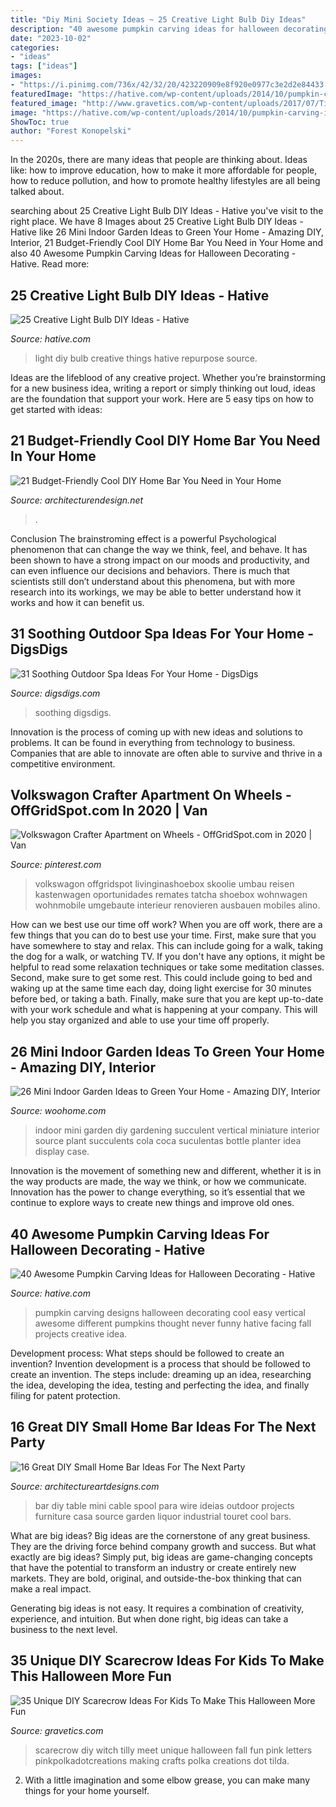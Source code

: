```yaml
---
title: "Diy Mini Society Ideas ~ 25 Creative Light Bulb Diy Ideas"
description: "40 awesome pumpkin carving ideas for halloween decorating"
date: "2023-10-02"
categories:
- "ideas"
tags: ["ideas"]
images:
- "https://i.pinimg.com/736x/42/32/20/423220909e8f920e0977c3e2d2e84433.jpg"
featuredImage: "https://hative.com/wp-content/uploads/2014/10/pumpkin-carving-ideas/24-pumpkin-family.jpg"
featured_image: "http://www.gravetics.com/wp-content/uploads/2017/07/Tilda-Scarecrow.jpg"
image: "https://hative.com/wp-content/uploads/2014/10/pumpkin-carving-ideas/24-pumpkin-family.jpg"
ShowToc: true
author: "Forest Konopelski"
---
```



In the 2020s, there are many ideas that people are thinking about. Ideas like: how to improve education, how to make it more affordable for people, how to reduce pollution, and how to promote healthy lifestyles are all being talked about.

	

		
searching about 25 Creative Light Bulb DIY Ideas - Hative you've visit to the right place. We have 8 Images about 25 Creative Light Bulb DIY Ideas - Hative like 26 Mini Indoor Garden Ideas to Green Your Home - Amazing DIY, Interior, 21 Budget-Friendly Cool DIY Home Bar You Need in Your Home and also 40 Awesome Pumpkin Carving Ideas for Halloween Decorating - Hative. Read more:
		
    
## 25 Creative Light Bulb DIY Ideas - Hative

<img loading=lazy src="https://hative.com/wp-content/uploads/2015/04/light-bulb-ideas/25-creative-light-bulb-diy-ideas.jpg" onerror="this.onerror=null;this.src='https://tse1.mm.bing.net/th?id=OIP.gWM_Q35sIyXxy099CDWbIAHaNB&amp;pid=15.1';" alt="25 Creative Light Bulb DIY Ideas - Hative">

_Source: hative.com_

>light diy bulb creative things hative repurpose source. 

	

Ideas are the lifeblood of any creative project. Whether you’re brainstorming for a new business idea, writing a report or simply thinking out loud, ideas are the foundation that support your work. Here are 5 easy tips on how to get started with ideas: 

    
## 21 Budget-Friendly Cool DIY Home Bar You Need In Your Home

<img loading=lazy src="https://cdn.architecturendesign.net/wp-content/uploads/2015/04/AD-DIY-Home-Bar-21.jpg" onerror="this.onerror=null;this.src='https://tse2.mm.bing.net/th?id=OIP.XwpHCRQO3F6vSTV4U4J0eQHaJ4&amp;pid=15.1';" alt="21 Budget-Friendly Cool DIY Home Bar You Need in Your Home">

_Source: architecturendesign.net_

>. 

	

Conclusion
The brainstroming effect is a powerful Psychological phenomenon that can change the way we think, feel, and behave. It has been shown to have a strong impact on our moods and productivity, and can even influence our decisions and behaviors. There is much that scientists still don’t understand about this phenomena, but with more research into its workings, we may be able to better understand how it works and how it can benefit us.

    
## 31 Soothing Outdoor Spa Ideas For Your Home - DigsDigs

<img loading=lazy src="https://www.digsdigs.com/photos/soothing-outdoor-spa-ideas-for-your-home-19-554x738.jpg" onerror="this.onerror=null;this.src='https://tse2.mm.bing.net/th?id=OIP.kPoeDgcsO3LrdaKuuHX7OgHaJ3&amp;pid=15.1';" alt="31 Soothing Outdoor Spa Ideas For Your Home - DigsDigs">

_Source: digsdigs.com_

>soothing digsdigs. 

	

Innovation is the process of coming up with new ideas and solutions to problems. It can be found in everything from technology to business. Companies that are able to innovate are often able to survive and thrive in a competitive environment.

    
## Volkswagon Crafter Apartment On Wheels - OffGridSpot.com In 2020 | Van

<img loading=lazy src="https://i.pinimg.com/736x/42/32/20/423220909e8f920e0977c3e2d2e84433.jpg" onerror="this.onerror=null;this.src='https://tse4.mm.bing.net/th?id=OIP.Hacfjajd8L1JdjoFdObdGwHaJ3&amp;pid=15.1';" alt="Volkswagon Crafter Apartment on Wheels - OffGridSpot.com in 2020 | Van">

_Source: pinterest.com_

>volkswagon offgridspot livinginashoebox skoolie umbau reisen kastenwagen oportunidades remates tatcha shoebox wohnwagen wohnmobile umgebaute interieur renovieren ausbauen mobiles alino. 

	

How can we best use our time off work?
When you are off work, there are a few things that you can do to best use your time. First, make sure that you have somewhere to stay and relax. This can include going for a walk, taking the dog for a walk, or watching TV. If you don't have any options, it might be helpful to read some relaxation techniques or take some meditation classes. Second, make sure to get some rest. This could include going to bed and waking up at the same time each day, doing light exercise for 30 minutes before bed, or taking a bath. Finally, make sure that you are kept up-to-date with your work schedule and what is happening at your company. This will help you stay organized and able to use your time off properly.

    
## 26 Mini Indoor Garden Ideas To Green Your Home - Amazing DIY, Interior

<img loading=lazy src="http://www.woohome.com/wp-content/uploads/2014/03/Mini-Indoor-Gardening-23.jpg" onerror="this.onerror=null;this.src='https://tse3.mm.bing.net/th?id=OIP.nMrH1D5AJNp7lpvIm3TbbgHaKl&amp;pid=15.1';" alt="26 Mini Indoor Garden Ideas to Green Your Home - Amazing DIY, Interior">

_Source: woohome.com_

>indoor mini garden diy gardening succulent vertical miniature interior source plant succulents cola coca suculentas bottle planter idea display case. 

	

Innovation is the movement of something new and different, whether it is in the way products are made, the way we think, or how we communicate. Innovation has the power to change everything, so it’s essential that we continue to explore ways to create new things and improve old ones.

    
## 40 Awesome Pumpkin Carving Ideas For Halloween Decorating - Hative

<img loading=lazy src="https://hative.com/wp-content/uploads/2014/10/pumpkin-carving-ideas/24-pumpkin-family.jpg" onerror="this.onerror=null;this.src='https://tse3.mm.bing.net/th?id=OIP.jUf8mguE0nMboep1QsloMQHaHa&amp;pid=15.1';" alt="40 Awesome Pumpkin Carving Ideas for Halloween Decorating - Hative">

_Source: hative.com_

>pumpkin carving designs halloween decorating cool easy vertical awesome different pumpkins thought never funny hative facing fall projects creative idea. 

	

Development process: What steps should be followed to create an invention?
Invention development is a process that should be followed to create an invention. The steps include: dreaming up an idea, researching the idea, developing the idea, testing and perfecting the idea, and finally filing for patent protection.

    
## 16 Great DIY Small Home Bar Ideas For The Next Party

<img loading=lazy src="http://www.architectureartdesigns.com/wp-content/uploads/2015/05/347.jpg" onerror="this.onerror=null;this.src='https://tse1.mm.bing.net/th?id=OIP.NlZciEcGwHjkGnluN9NwAQHaKA&amp;pid=15.1';" alt="16 Great DIY Small Home Bar Ideas For The Next Party">

_Source: architectureartdesigns.com_

>bar diy table mini cable spool para wire ideias outdoor projects furniture casa source garden liquor industrial touret cool bars. 

	

What are big ideas?
Big ideas are the cornerstone of any great business. They are the driving force behind company growth and success. But what exactly are big ideas?
Simply put, big ideas are game-changing concepts that have the potential to transform an industry or create entirely new markets. They are bold, original, and outside-the-box thinking that can make a real impact.

Generating big ideas is not easy. It requires a combination of creativity, experience, and intuition. But when done right, big ideas can take a business to the next level.

    
## 35 Unique DIY Scarecrow Ideas For Kids To Make This Halloween More Fun

<img loading=lazy src="http://www.gravetics.com/wp-content/uploads/2017/07/Tilda-Scarecrow.jpg" onerror="this.onerror=null;this.src='https://tse2.mm.bing.net/th?id=OIP.WvpUDEOLmDxL8Z_9BvrSoQHaKX&amp;pid=15.1';" alt="35 Unique DIY Scarecrow Ideas For Kids To Make This Halloween More Fun">

_Source: gravetics.com_

>scarecrow diy witch tilly meet unique halloween fall fun pink letters pinkpolkadotcreations making crafts polka creations dot tilda. 

	

2. With a little imagination and some elbow grease, you can make many things for your home yourself.

